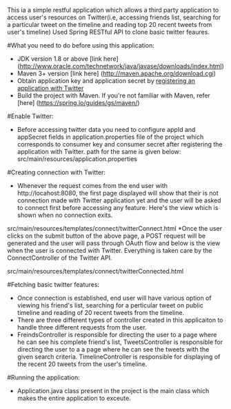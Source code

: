 
This ia a simple restful application which allows a third party application to access user's resources on Twitter(i.e, accessing friends list, searching for a particular tweet on the timeline and reading top 20 recent tweets from user's timeline)
Used Spring RESTful API to clone basic twitter feaures.

#What you need to do before using this application:
* JDK version 1.8 or above [link here] (http://www.oracle.com/technetwork/java/javase/downloads/index.html)
* Maven 3+ version [link here] (http://maven.apache.org/download.cgi)
* Obtain application key and application secret by [registering an application with Twitter](https://apps.twitter.com)
* Build the project with Maven. If you're not familiar with Maven, refer [here] (https://spring.io/guides/gs/maven/)

#Enable Twitter:
* Before accessing twitter data you need to configure appId and appSecret fields in application.properties file of the project which corresponds to 
consumer key and consumer secret after registering the application with Twitter.
path for the same is given below:
src/main/resources/application.properties

#Creating connection with Twitter:
* Whenever the request comes from the end user with http://locahost:8080, the first page displayed will show that their is not connection made
with Twitter application yet and the user will be asked to connect first before accessing any feature.
Here's the view which is shown when no connection exits.

src/main/resources/templates/connect/twitterConnect.html
*Once the user clicks on the submit button of the above page, a POST request will be generated and the user will pass through OAuth flow and below
is the view when the user is connected with Twitter. Everything is taken care by the ConnectController of the Twitter API.

src/main/resources/templates/connect/twitterConnected.html

#Fetching basic twitter features:
* Once connection is established, end user will have various option of viewing his friend's list, searching for a perticular tweet on public timeline and 
reading of 20 recent tweets from the timeline.
* There are three different types of controller created in this applicaiton to handle three different requests from the user. 
* FreindsController is responsible for directing the user to a page where he can see his complete friend's list, TweetsController is responsible
for directing the user to a a page where he can see the tweets with the given search criteria.
TimelineController is responsible for displaying of the recent 20 tweets from the user's timeline.


#Running the application:
* Application.java class present in the project is the main class which makes the entire application to exceute.
